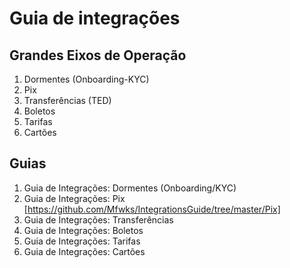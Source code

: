 # Guia de integrações

## Grandes Eixos de Operação

1. Dormentes (Onboarding-KYC)
2. Pix
3. Transferências (TED)
4. Boletos
5. Tarifas
6. Cartões

## Guias

1. Guia de Integrações: Dormentes (Onboarding/KYC)
2. Guia de Integrações: Pix [https://github.com/Mfwks/IntegrationsGuide/tree/master/Pix]
3. Guia de Integrações: Transferências
4. Guia de Integrações: Boletos
5. Guia de Integrações: Tarifas
6. Guia de Integrações: Cartões
